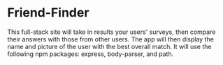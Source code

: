# Friend-Finder
This full-stack site will take in results your users' surveys, then compare their answers with those from other users. The app will then display the name and picture of the user with the best overall match.  It will use the following npm packages: express, body-parser, and path.
